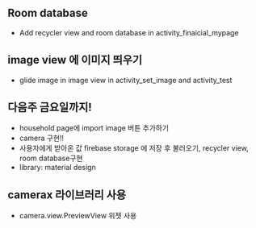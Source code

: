 ##  Room database
  + Add recycler view and room database in activity_finaicial_mypage 

## image view 에 이미지 띄우기
  + glide image in image view in activity_set_image and activity_test

## 다음주 금요일까지!
+ household page에 import image 버튼 추가하기
+ camera 구현!!
+ 사용자에게 받아온 값 firebase storage 에 저장 후 불러오기, recycler view, room database구현
+ library: material design


## camerax 라이브러리 사용
+ camera.view.PreviewView 위젯 사용
